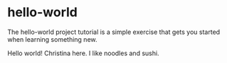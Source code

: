# hello-world
The hello-world project tutorial is a simple exercise that gets you started when learning something new.

Hello world! Christina here.
I like noodles and sushi. 
